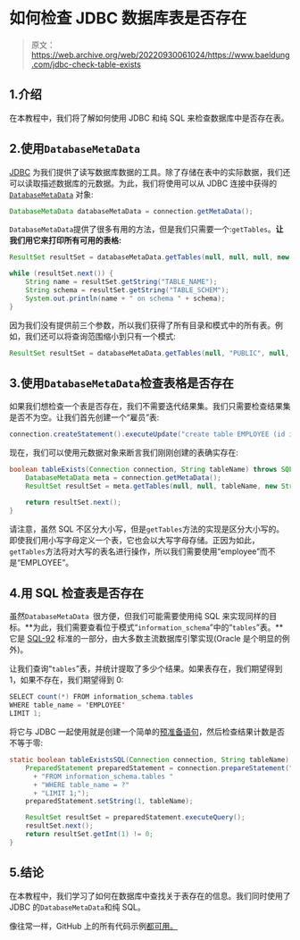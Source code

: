 # 如何检查 JDBC 数据库表是否存在

> 原文：<https://web.archive.org/web/20220930061024/https://www.baeldung.com/jdbc-check-table-exists>

## 1.介绍

在本教程中，我们将了解如何使用 JDBC 和纯 SQL 来检查数据库中是否存在表。

## 2.使用`DatabaseMetaData`

[JDBC](/web/20220626115117/https://www.baeldung.com/java-jdbc) 为我们提供了读写数据库数据的工具。除了存储在表中的实际数据，我们还可以读取描述数据库的元数据。为此，我们将使用可以从 JDBC 连接中获得的 [`DatabaseMetaData`](/web/20220626115117/https://www.baeldung.com/jdbc-database-metadata) 对象:

```java
DatabaseMetaData databaseMetaData = connection.getMetaData();
```

`DatabaseMetaData`提供了很多有用的方法，但是我们只需要一个:`getTables`。**让我们用它来打印所有可用的表格:**

```java
ResultSet resultSet = databaseMetaData.getTables(null, null, null, new String[] {"TABLE"});

while (resultSet.next()) {
    String name = resultSet.getString("TABLE_NAME");
    String schema = resultSet.getString("TABLE_SCHEM");
    System.out.println(name + " on schema " + schema);
}
```

因为我们没有提供前三个参数，所以我们获得了所有目录和模式中的所有表。例如，我们还可以将查询范围缩小到只有一个模式:

```java
ResultSet resultSet = databaseMetaData.getTables(null, "PUBLIC", null, new String[] {"TABLE"});
```

## 3.使用`DatabaseMetaData`检查表格是否存在

如果我们想检查一个表是否存在，我们不需要迭代结果集。我们只需要检查结果集是否不为空。让我们首先创建一个“雇员”表:

```java
connection.createStatement().executeUpdate("create table EMPLOYEE (id int primary key auto_increment, name VARCHAR(255))");
```

现在，我们可以使用元数据对象来断言我们刚刚创建的表确实存在:

```java
boolean tableExists(Connection connection, String tableName) throws SQLException {
    DatabaseMetaData meta = connection.getMetaData();
    ResultSet resultSet = meta.getTables(null, null, tableName, new String[] {"TABLE"});

    return resultSet.next();
}
```

请注意，虽然 SQL 不区分大小写，但是`getTables`方法的实现是区分大小写的。即使我们用小写字母定义一个表，它也会以大写字母存储。正因为如此，`getTables`方法将对大写的表名进行操作，所以我们需要使用“employee”而不是“EMPLOYEE”。

## 4.用 SQL 检查表是否存在

虽然`DatabaseMetaData `很方便，但我们可能需要使用纯 SQL 来实现同样的目标。**为此，我们需要查看位于模式“`information_schema`”中的“`tables`”表。**它是 [SQL-92](https://web.archive.org/web/20220626115117/https://en.wikipedia.org/wiki/SQL-92) 标准的一部分，由大多数主流数据库引擎实现(Oracle 是个明显的例外)。

让我们查询“`tables`”表，并统计提取了多少个结果。如果表存在，我们期望得到 1，如果不存在，我们期望得到 0:

```java
SELECT count(*) FROM information_schema.tables
WHERE table_name = 'EMPLOYEE' 
LIMIT 1;
```

将它与 JDBC 一起使用就是创建一个简单的[预准备语句](/web/20220626115117/https://www.baeldung.com/java-statement-preparedstatement)，然后检查结果计数是否不等于零:

```java
static boolean tableExistsSQL(Connection connection, String tableName) throws SQLException {
    PreparedStatement preparedStatement = connection.prepareStatement("SELECT count(*) "
      + "FROM information_schema.tables "
      + "WHERE table_name = ?"
      + "LIMIT 1;");
    preparedStatement.setString(1, tableName);

    ResultSet resultSet = preparedStatement.executeQuery();
    resultSet.next();
    return resultSet.getInt(1) != 0;
}
```

## 5.结论

在本教程中，我们学习了如何在数据库中查找关于表存在的信息。我们同时使用了 JDBC 的`DatabaseMetaData`和纯 SQL。

像往常一样，GitHub 上的所有代码示例[都可用。](https://web.archive.org/web/20220626115117/https://github.com/eugenp/tutorials/tree/master/persistence-modules/core-java-persistence-2)